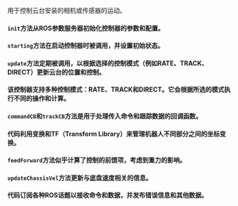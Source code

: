 用于控制云台安装的相机或传感器的运动。


#### `init`方法从ROS参数服务器初始化控制器的参数和配置。

#### `starting`方法在启动控制器时被调用，并设置初始状态。

#### `update`方法定期被调用，以根据选择的控制模式（例如RATE、TRACK、DIRECT）更新云台的位置和控制。

#### 该控制器支持多种控制模式：RATE、TRACK和DIRECT。它会根据所选的模式执行不同的操作和计算。

#### `commandCB`和`trackCB`方法是用于处理传入命令和跟踪数据的回调函数。

#### 代码利用变换和TF（Transform Library）来管理机器人不同部分之间的坐标变换。

#### `feedForward`方法似乎计算了控制的前馈项，考虑到重力的影响。

#### `updateChassisVel`方法更新与底盘速度相关的信息。

#### 代码订阅各种ROS话题以接收命令和数据，并发布错误信息和其他数据。
